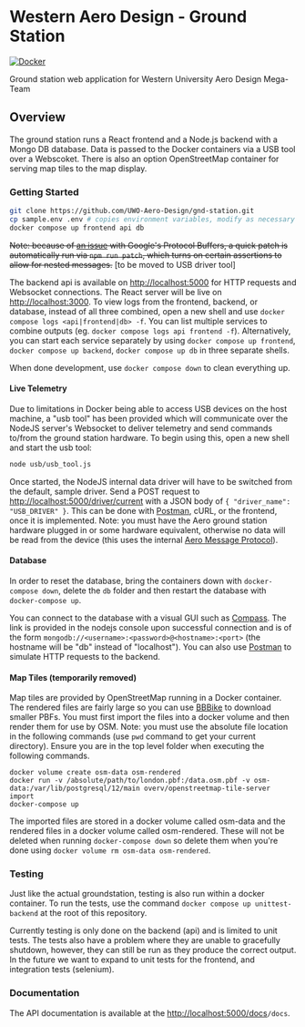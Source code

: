 # Western Aero Design - Ground Station

[![Docker](https://img.shields.io/badge/Docker-v20.10.8-brightgreen)](https://www.docker.com/)

Ground station web application for Western University Aero Design Mega-Team

## Overview
The ground station runs a React frontend and a Node.js backend with a Mongo DB database. Data is passed to the Docker containers via a USB tool over a Webscoket. There is also an option OpenStreetMap container for serving map tiles to the map display.

### Getting Started

```sh
git clone https://github.com/UWO-Aero-Design/gnd-station.git
cp sample.env .env # copies environment variables, modify as necessary
docker compose up frontend api db
```

~~Note: because of [an issue](https://github.com/protocolbuffers/protobuf/issues/3571#issuecomment-566437265) with Google's Protocol Buffers, a quick patch is automatically run via `npm run patch`, which turns on certain assertions to allow for nested messages.~~ [to be moved to USB driver tool]

The backend api is available on [http://localhost:5000](http://localhost:5000) for HTTP requests and Websocket connections. The React server will be live on [http://localhost:3000](http://localhost:3000). To view logs from the frontend, backend, or database, instead of all three combined, open a new shell and use `docker compose logs <api|frontend|db> -f`. You can list multiple services to combine outputs (eg. `docker compose logs api frontend -f`). Alternatively, you can start each service separately by using `docker compose up frontend`, `docker compose up backend`, `docker compose up db` in three separate shells.

When done development, use `docker compose down` to clean everything up.

#### Live Telemetry
Due to limitations in Docker being able to access USB devices on the host machine, a "usb tool" has been provided which will communicate over the NodeJS server's Websocket to deliver telemetry and send commands to/from the ground station hardware. To begin using this, open a new shell and start the usb tool:
```sh
node usb/usb_tool.js
```
Once started, the NodeJS internal data driver will have to be switched from the default, sample driver. Send a POST request to [http://localhost:5000/driver/current](http://localhost:5000/driver/current) with a JSON body of `{ "driver_name": "USB_DRIVER" }`. This can be done with [Postman](http://postman.com/), cURL, or the frontend, once it is implemented. Note: you must have the Aero ground station hardware plugged in or some hardware equivalent, otherwise no data will be read from the device (this uses the internal [Aero Message Protocol](https://github.com/UWO-Aero-Design/message/blob/master/proto/message.proto)).

#### Database
In order to reset the database, bring the containers down with `docker-compose down`, delete the `db` folder and then restart the database with `docker-compose up`.

You can connect to the database with a visual GUI such as [Compass](https://www.mongodb.com/products/compass). The link is provided in the nodejs console upon successful connection and is of the form `mongodb://<username>:<password>@<hostname>:<port>` (the hostname will be "db" instead of "localhost"). You can also use [Postman](https://www.postman.com/) to simulate HTTP requests to the backend.

#### Map Tiles (temporarily removed)
Map tiles are provided by OpenStreetMap running in a Docker container. The rendered files are fairly large so you can use [BBBike](https://extract.bbbike.org/) to download smaller PBFs. You must first import the files into a docker volume and then render them for use by OSM. Note: you must use the absolute file location in the following commands (use `pwd` command to get your current directory). Ensure you are in the top level folder when executing the following commands.

```
docker volume create osm-data osm-rendered
docker run -v /absolute/path/to/london.pbf:/data.osm.pbf -v osm-data:/var/lib/postgresql/12/main overv/openstreetmap-tile-server import
docker-compose up
```

The imported files are stored in a docker volume called osm-data and the rendered files in a docker volume called osm-rendered. These will not be deleted when running `docker-compose down` so delete them when you're done using `docker volume rm osm-data osm-rendered`.

### Testing
Just like the actual groundstation, testing is also run within a docker container. To run the tests, use the command `docker compose up unittest-backend` at the root of this repository.

Currently testing is only done on the backend (api) and is limited to unit tests. The tests also have a problem where they are unable to gracefully shutdown, however, they can still be run as they produce the correct output. In the future we want to expand to unit tests for the frontend, and integration tests (selenium).

### Documentation
The API documentation is available at the [http://localhost:5000/docs](http://localhost:5000/docs)`/docs`.